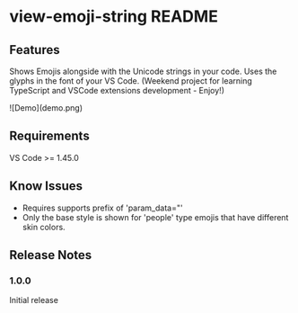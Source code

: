 # view-emoji-string README

## Features

Shows Emojis alongside with the Unicode strings in your code. Uses the glyphs in the font of your VS Code.
(Weekend project for learning TypeScript and VSCode extensions development - Enjoy!)

\!\[Demo\]\(demo.png\)

## Requirements

VS Code >= 1.45.0

## Know Issues

 - Requires supports prefix of 'param_data="'
 - Only the base style is shown for 'people' type emojis that have different skin colors.

## Release Notes

### 1.0.0

Initial release